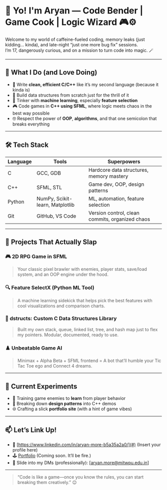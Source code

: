 # 🚀 Yo! I'm Aryan — Code Bender | Game Cook | Logic Wizard 🎮⚙️

Welcome to my world of caffeine-fueled coding, memory leaks (just kidding… kinda), and late-night “just one more bug fix” sessions.  
I’m 17, dangerously curious, and on a mission to turn code into magic. 🪄

---

## 🧠 What I Do (and Love Doing)

- 🔧 Write **clean, efficient C/C++** like it’s my second language (because it kinda is)
- 🧱 Build data structures from scratch just for the thrill of it
- 🧠 Tinker with **machine learning**, especially **feature selection**
- 🎮 Code games in **C++ using SFML**, where logic meets chaos in the best way possible
- 🤓 Respect the power of **OOP**, **algorithms**, and that one semicolon that breaks everything

---

## 🛠 Tech Stack

| Language | Tools                           | Superpowers                                     |
|----------|---------------------------------|-------------------------------------------------|
| C        | GCC, GDB                        | Hardcore data structures, memory mastery        |
| C++      | SFML, STL                       | Game dev, OOP, design patterns                  |
| Python   | NumPy, Scikit-learn, Matplotlib | ML, automation, feature selection               |
| Git      | GitHub, VS Code                 | Version control, clean commits, organized chaos |

---

## 🎯 Projects That Actually Slap

### 🎮 **2D RPG Game in SFML**
> Your classic pixel brawler with enemies, player stats, save/load system, and an OOP engine under the hood.

### 🔍 **Feature SelectX (Python ML Tool)**
> A machine learning sidekick that helps pick the best features with cool visualizations and comparison charts.

### 🧰 **dstructs: Custom C Data Structures Library**
> Built my own stack, queue, linked list, tree, and hash map just to flex my pointers. Modular, documented, ready to use.

### ♟️ **Unbeatable Game AI**
> Minimax + Alpha Beta + SFML frontend = A bot that’ll humble your Tic Tac Toe ego and Connect 4 dreams.

---

## 🧠 Current Experiments

- 🤖 Training game enemies to **learn** from player behavior
- 🧩 Breaking down **design patterns** into C++ demos
- 🌐 Crafting a slick **portfolio site** (with a hint of game vibes)

---

## 📫 Let’s Link Up!

- 🔗 [https://www.linkedin.com/in/aryan-more-b5a35a2a0/](#) (Insert your profile here)
- 🕹️ [Portfolio](#) (Coming soon. It’ll be fire.)
- 📨 Slide into my DMs (professionally): [aryan.more@mitwpu.edu.in]

---

> “Code is like a game—once you know the rules, you can start breaking them creatively.” 😉

<!---
aryanmore07-blip/aryanmore07-blip is a ✨ special ✨ repository because its `README.md` (this file) appears on your GitHub profile.
You can click the Preview link to take a look at your changes.
--->

